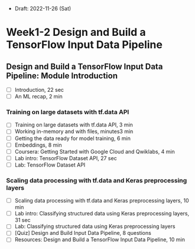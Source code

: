 * Draft: 2022-11-26 (Sat)

# Week1-2 Design and Build a TensorFlow Input Data Pipeline

## Design and Build a TensorFlow Input Data Pipeline: Module Introduction

- [ ] Introduction, 22 sec
- [ ] An ML recap, 2 min

### Training on large datasets with tf.data API

- [ ] Training on large datasets with tf.data API, 3 min
- [ ] Working in-memory and with files, minutes3 min
- [ ] Getting the data ready for model training, 6 min
- [ ] Embeddings, 8 min
- [ ] Coursera: Getting Started with Google Cloud and Qwiklabs, 4 min
- [ ] Lab intro: TensorFlow Dataset API, 27 sec
- [ ] Lab: TensorFlow Dataset API

### Scaling data processing with tf.data and Keras preprocessing layers

- [ ] Scaling data processing with tf.data and Keras preprocessing layers, 10 min
- [ ] Lab intro: Classifying structured data using Keras preprocessing layers, 31 sec
- [ ] Lab: Classifying structured data using Keras preprocessing layers
- [ ] [Quiz] Design and Build Input Data Pipeline, 8 questions
- [ ] Resources: Design and Build a TensorFlow Input Data Pipeline, 10 min
